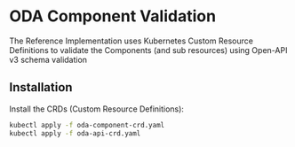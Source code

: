 # ODA Component Validation

The Reference Implementation uses Kubernetes Custom Resource Definitions to validate the Components (and sub resources) using Open-API v3 schema validation

## Installation

Install the CRDs (Custom Resource Definitions):

```bash
kubectl apply -f oda-component-crd.yaml
kubectl apply -f oda-api-crd.yaml
```
